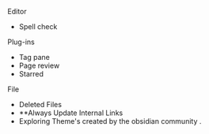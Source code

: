 Editor
- Spell check

Plug-ins
- Tag pane
- Page review
- Starred

File
- Deleted Files
- **Always Update Internal  Links  
- Exploring Theme's created by the obsidian community .  
